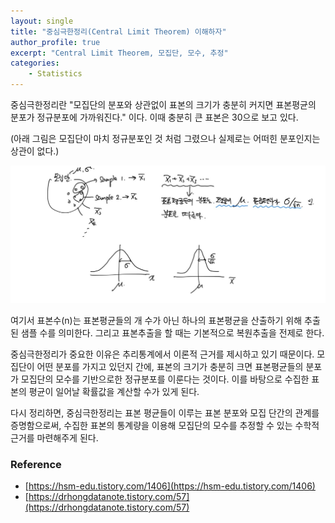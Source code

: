 ```yaml
---
layout: single
title: "중심극한정리(Central Limit Theorem) 이해하자"
author_profile: true
excerpt: "Central Limit Theorem, 모집단, 모수, 추정"
categories:
    - Statistics
---
```


중심극한정리란 "모집단의 분포와 상관없이 표본의 크기가 충분히 커지면 표본평균의 분포가 정규분포에 가까워진다." 이다. 이때 충분히 큰 표본은 30으로 보고 있다.

(아래 그림은 모집단이 마치 정규분포인 것 처럼 그렸으나 실제로는 어떠힌 분포인지는 상관이 없다.)

![central_limit_theoremg](/assets/images/central_limit_theorem.jpg)

여기서 표본수(n)는 표본평균들의 개 수가 아닌 하나의 표본평균을 산출하기 위해 추출된 샘플 수를 의미한다. 그리고 표본추출을 할 때는 기본적으로 복원추출을 전제로 한다.

중심극한정리가 중요한 이유은 추리통계에서 이론적 근거를 제시하고 있기 때문이다. 모집단이 어떤 분포를 가지고 있던지 간에, 표본의 크기가 충분히 크면 표본평균들의 분포가 모집단의 모수를 기반으로한 정규분포를 이룬다는 것이다. 이를 바탕으로 수집한 표본의 평균이 일어날 확률값을 계산할 수가 있게 된다. 

다시 정리하면, 중심극한정리는 표본 평균들이 이루는 표본 분포와 모집 단간의 관계를 증명함으로써, 수집한 표본의 통계량을 이용해 모집단의 모수를 추정할 수 있는 수학적 근거를 마련해주게 된다.

### Reference

- [https://hsm-edu.tistory.com/1406](https://hsm-edu.tistory.com/1406)
- [https://drhongdatanote.tistory.com/57](https://drhongdatanote.tistory.com/57)